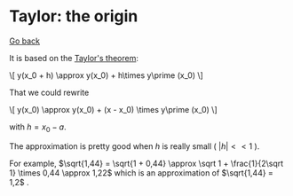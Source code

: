 # Taylor: the origin

[Go back](../index.md#euler)

It is based on the [Taylor's theorem](https://en.wikipedia.org/wiki/Taylor%27s_theorem):

<div>
	\[ y(x_0 + h) \approx y(x_0) + h\times y\prime (x_0) \]
</div>

That we could rewrite
<div>
	\[ y(x_0) \approx y(x_0) + (x - x_0) \times y\prime (x_0) \]
</div>

with $h = x_0  - a$.

The approximation is pretty good when $h$ is really small ( $|h| << 1$ ).

For example, $\sqrt{1,44} = \sqrt{1 + 0,44} \approx \sqrt 1 + \frac{1}{2\sqrt 1} \times 0,44 \approx 1,22$ which is an approximation of $\sqrt{1,44} = 1,2$ .